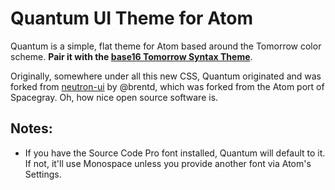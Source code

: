 # Quantum UI Theme for Atom

Quantum is a simple, flat theme for Atom based around the Tomorrow color scheme. **Pair it with the [base16 Tomorrow Syntax Theme](https://github.com/atom/base16-tomorrow-dark-theme)**.

Originally, somewhere under all this new CSS, Quantum originated and was forked from [neutron-ui](https://atom.io/themes/neutron-ui) by @brentd, which was forked from the Atom port of Spacegray. Oh, how nice open source software is.

## Notes:
  * If you have the Source Code Pro font installed, Quantum will default to it. If not, it'll use Monospace unless you provide another font via Atom's Settings.
